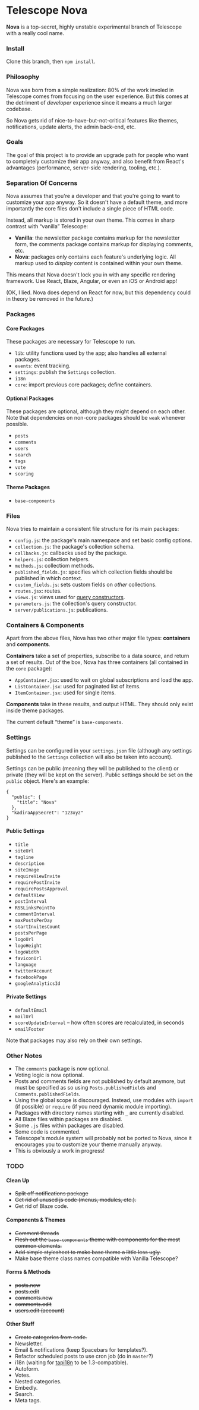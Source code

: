 # Telescope Nova

**Nova** is a top-secret, highly unstable experimental branch of Telescope with a really cool name. 

### Install

Clone this branch, then `npm install`. 

### Philosophy

Nova was born from a simple realization: 80% of the work involed in Telescope comes from focusing on the user experience. But this comes at the detriment of *developer* experience since it means a much larger codebase.

So Nova gets rid of nice-to-have-but-not-critical features like themes, notifications, update alerts, the admin back-end, etc.

### Goals

The goal of this project is to provide an upgrade path for people who want to completely customize their app anyway, and also benefit from React's advantages (performance, server-side rendering, tooling, etc.).

### Separation Of Concerns

Nova assumes that you're a developer and that you're going to want to customize your app anyway. So it doesn't have a default theme, and more importantly the core files don't include a single piece of HTML code. 

Instead, all markup is stored in your own theme. This comes in sharp contrast with “vanilla” Telescope:

- **Vanilla**: the newsletter package contains markup for the newsletter form, the comments package contains markup for displaying comments, etc.
- **Nova**: packages only contains each feature's underlying logic. All markup used to *display* content is contained within your own theme. 

This means that Nova doesn't lock you in with any specific rendering framework. Use React, Blaze, Angular, or even an iOS or Android app!

(OK, I lied. Nova does depend on React for now, but this dependency could in theory be removed in the future.)

### Packages

#### Core Packages

These packages are necessary for Telescope to run. 

- `lib`: utility functions used by the app; also handles all external packages.
- `events`: event tracking.
- `settings`: publish the `Settings` collection.
- `i18n`
- `core`: import previous core packages; define containers.

#### Optional Packages

These packages are optional, although they might depend on each other. Note that dependencies on non-core packages should be `weak` whenever possible. 

- `posts`
- `comments`
- `users`
- `search`
- `tags`
- `vote`
- `scoring`

#### Theme Packages

- `base-components`

### Files

Nova tries to maintain a consistent file structure for its main packages:

- `config.js`: the package's main namespace and set basic config options.
- `collection.js`: the package's collection schema.
- `callbacks.js`: callbacks used by the package.
- `helpers.js`: collection helpers.
- `methods.js`: collectiom methods.
- `published_fields.js`: specifies which collection fields should be published in which context.
- `custom_fields.js`: sets custom fields on *other* collections.
- `routes.jsx`: routes.
- `views.js`: views used for [query constructors](https://www.discovermeteor.com/blog/query-constructors/).
- `parameters.js`: the collection's query constructor.
- `server/publications.js`: publications.

### Containers & Components

Apart from the above files, Nova has two other major file types: **containers** and **components**. 

**Containers** take a set of properties, subscribe to a data source, and return a set of results. Out of the box, Nova has three containers (all contained in the `core` package):

- `AppContainer.jsx`: used to wait on global subscriptions and load the app.
- `ListContainer.jsx`: used for paginated list of items.
- `ItemContainer.jsx`: used for single items. 

**Components** take in these results, and output HTML. They should only exist inside theme packages. 

The current default “theme” is `base-components`.

### Settings

Settings can be configured in your `settings.json` file (although any settings published to the `Settings` collection will also be taken into account).

Settings can be public (meaning they will be published to the client) or private (they will be kept on the server). Public settings should be set on the `public` object. Here's an example:

```
{
  "public": {
    "title": "Nova"
  },
  "kadiraAppSecret": "123xyz"
}
```

#### Public Settings

- `title`
- `siteUrl`
- `tagline`
- `description`
- `siteImage`
- `requireViewInvite`
- `requirePostInvite`
- `requirePostsApproval`
- `defaultView`
- `postInterval`
- `RSSLinksPointTo`
- `commentInterval`
- `maxPostsPerDay`
- `startInvitesCount`
- `postsPerPage`
- `logoUrl`
- `logoHeight`
- `logoWidth`
- `faviconUrl`
- `language`
- `twitterAccount`
- `facebookPage`
- `googleAnalyticsId`

#### Private Settings

- `defaultEmail`
- `mailUrl`
- `scoreUpdateInterval` – how often scores are recalculated, in seconds
- `emailFooter`

Note that packages may also rely on their own settings. 

### Other Notes

- The `comments` package is now optional.
- Voting logic is now optional. 
- Posts and comments fields are not published by default anymore, but must be specified as so using `Posts.publishedFields` and `Comments.publishedFields`.
- Using the global scope is discouraged. Instead, use modules with `import` (if possible) or `require` (if you need dynamic module importing).
- Packages with directory names starting with `_` are currently disabled. 
- All Blaze files within packages are disabled.
- Some `.js` files within packages are disabled.
- Some code is commented. 
- Telescope's module system will probably not be ported to Nova, since it encourages you to customize your theme manually anyway. 
- This is obviously a work in progress!

### TODO

#### Clean Up

- ~~Split off notifications package~~
- ~~Get rid of unused js code (menus, modules, etc.).~~
- Get rid of Blaze code.

#### Components & Themes

- ~~Comment threads~~
- ~~Flesh out the `base-components` theme with components for the most common elements.~~
- ~~Add simple stylesheet to make base theme a little less ugly.~~
- Make base theme class names compatible with Vanilla Telescope?

#### Forms & Methods

- ~~posts.new~~
- ~~posts.edit~~
- ~~comments.new~~
- ~~comments.edit~~
- ~~users.edit (account)~~

#### Other Stuff

- ~~Create categories from code.~~
- Newsletter.
- Email & notifications (keep Spacebars for templates?).
- Refactor scheduled posts to use cron job (do in `master`?)
- i18n (waiting for [tapi18n](https://github.com/TAPevents/tap-i18n) to be 1.3-compatible).
- Autoform.
- Votes.
- Nested categories.
- Embedly.
- Search.
- Meta tags.